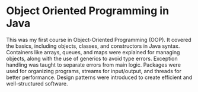 # Object Oriented Programming in Java

This was my first course in Object-Oriented Programming (OOP). It covered the basics, including objects, classes, and constructors in Java syntax. Containers like arrays, queues, and maps were explained for managing objects, along with the use of generics to avoid type errors. Exception handling was taught to separate errors from main logic. Packages were used for organizing programs, streams for input/output, and threads for better performance. Design patterns were introduced to create efficient and well-structured software.
